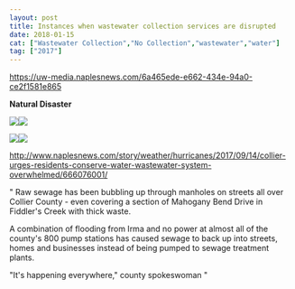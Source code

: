 ```yaml
---
layout: post
title: Instances when wastewater collection services are disrupted
date: 2018-01-15
cat: ["Wastewater Collection","No Collection","wastewater","water"]
tag: ["2017"]
---
```


https://uw-media.naplesnews.com/6a465ede-e662-434e-94a0-ce2f1581e865

**Natural Disaster**

![](Screen-Shot-2018-01-15-at-7.15.01-PM-300x170.png)![](Screen-Shot-2018-01-15-at-7.15.12-PM-300x170.png)  

![](Screen-Shot-2018-01-15-at-7.15.23-PM-300x169.png)![](Screen-Shot-2018-01-15-at-7.16.35-PM-300x158.png)

http://www.naplesnews.com/story/weather/hurricanes/2017/09/14/collier-urges-residents-conserve-water-wastewater-system-overwhelmed/666076001/

"
Raw sewage has been bubbling up through manholes on streets all over Collier County - even covering a section of Mahogany Bend Drive in Fiddler's Creek with thick waste.

A combination of flooding from Irma and no power at almost all of the county's 800 pump stations has caused sewage to back up into streets, homes and businesses instead of being pumped to sewage treatment plants.

"It's happening everywhere," county spokeswoman
"
